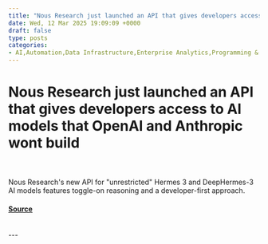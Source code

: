 ```yaml
---
title: "Nous Research just launched an API that gives developers access to AI models that OpenAI and Anthropic wont build"
date: Wed, 12 Mar 2025 19:09:09 +0000
draft: false
type: posts
categories: 
- AI,Automation,Data Infrastructure,Enterprise Analytics,Programming & Development,Security,AI developer tools,ai inference API,AI model deployment,AI, ML and Deep Learning,alternative to openai,Anthropic,Business Intelligence,category-/Business & Industrial,category-/Computers & Electronics/Programming,category-/Science/Computer Science,chain-of-thought,Conversational AI,Data Management,Data Science,deephermes-3,hermes 3 70B,Network Security and Privacy,NLP,Nous Research,Nous Research API,Open source,open source AI,OpenAI,personalized language models,toggle-on reasoning,unrestricted ai models
---
```

# Nous Research just launched an API that gives developers access to AI models that OpenAI and Anthropic wont build

<br/>

<br/>
Nous Research's new API for "unrestricted" Hermes 3 and DeepHermes-3 AI models features toggle-on reasoning and a developer-first approach.

#### [Source](https://venturebeat.com/ai/nous-research-just-launched-an-api-that-gives-developers-access-to-ai-models-that-openai-and-anthropic-wont-build/)

<br/>
---
